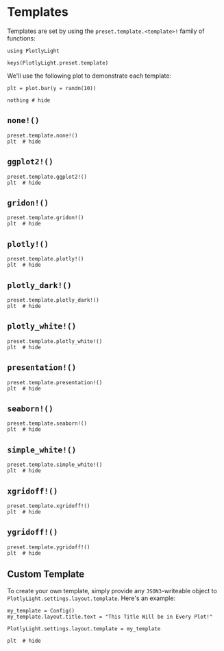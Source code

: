 # Templates

Templates are set by using the `preset.template.<template>!` family of functions:

```@example templates
using PlotlyLight

keys(PlotlyLight.preset.template)
```

We'll use the following plot to demonstrate each template:

```@example templates
plt = plot.bar(y = randn(10))

nothing # hide
```

## `none!()`

```@example templates
preset.template.none!()
plt  # hide
```

## `ggplot2!()`

```@example templates
preset.template.ggplot2!()
plt  # hide
```

## `gridon!()`

```@example templates
preset.template.gridon!()
plt  # hide
```

## `plotly!()`

```@example templates
preset.template.plotly!()
plt  # hide
```

## `plotly_dark!()`

```@example templates
preset.template.plotly_dark!()
plt  # hide
```

## `plotly_white!()`

```@example templates
preset.template.plotly_white!()
plt  # hide
```

## `presentation!()`

```@example templates
preset.template.presentation!()
plt  # hide
```

## `seaborn!()`

```@example templates
preset.template.seaborn!()
plt  # hide
```

## `simple_white!()`

```@example templates
preset.template.simple_white!()
plt  # hide
```

## `xgridoff!()`

```@example templates
preset.template.xgridoff!()
plt  # hide
```

## `ygridoff!()`

```@example templates
preset.template.ygridoff!()
plt  # hide
```

## Custom Template

To create your own template, simply provide any `JSON3`-writeable object to `PlotlyLight.settings.layout.template`.  Here's an example:

```@example templates
my_template = Config()
my_template.layout.title.text = "This Title Will be in Every Plot!"

PlotlyLight.settings.layout.template = my_template

plt  # hide
```
